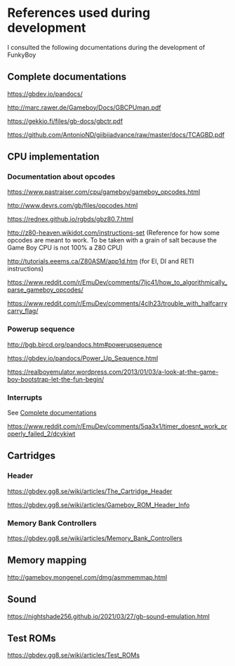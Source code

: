 # References used during development

I consulted the following documentations during the development of FunkyBoy

## Complete documentations

https://gbdev.io/pandocs/

http://marc.rawer.de/Gameboy/Docs/GBCPUman.pdf

https://gekkio.fi/files/gb-docs/gbctr.pdf

https://github.com/AntonioND/giibiiadvance/raw/master/docs/TCAGBD.pdf

## CPU implementation

### Documentation about opcodes

https://www.pastraiser.com/cpu/gameboy/gameboy_opcodes.html

http://www.devrs.com/gb/files/opcodes.html

https://rednex.github.io/rgbds/gbz80.7.html

http://z80-heaven.wikidot.com/instructions-set (Reference for how some opcodes are meant to work. To be taken with a grain of salt because the Game Boy CPU is not 100% a Z80 CPU)

http://tutorials.eeems.ca/Z80ASM/app1d.htm (for EI, DI and RETI instructions)

https://www.reddit.com/r/EmuDev/comments/7ljc41/how_to_algorithmically_parse_gameboy_opcodes/

https://www.reddit.com/r/EmuDev/comments/4clh23/trouble_with_halfcarrycarry_flag/

### Powerup sequence

http://bgb.bircd.org/pandocs.htm#powerupsequence

https://gbdev.io/pandocs/Power_Up_Sequence.html

https://realboyemulator.wordpress.com/2013/01/03/a-look-at-the-game-boy-bootstrap-let-the-fun-begin/

### Interrupts

See [Complete documentations](#complete-documentations)

https://www.reddit.com/r/EmuDev/comments/5qa3x1/timer_doesnt_work_properly_failed_2/dcykiwt

## Cartridges

### Header

https://gbdev.gg8.se/wiki/articles/The_Cartridge_Header

https://gbdev.gg8.se/wiki/articles/Gameboy_ROM_Header_Info

### Memory Bank Controllers

https://gbdev.gg8.se/wiki/articles/Memory_Bank_Controllers

## Memory mapping

http://gameboy.mongenel.com/dmg/asmmemmap.html

## Sound

https://nightshade256.github.io/2021/03/27/gb-sound-emulation.html


## Test ROMs

https://gbdev.gg8.se/wiki/articles/Test_ROMs
